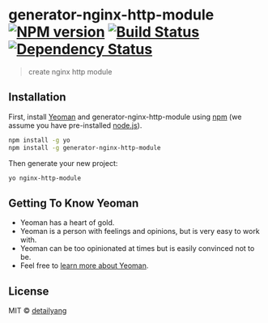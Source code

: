 # generator-nginx-http-module [![NPM version][npm-image]][npm-url] [![Build Status][travis-image]][travis-url] [![Dependency Status][daviddm-image]][daviddm-url]
> create nginx http module

## Installation

First, install [Yeoman](http://yeoman.io) and generator-nginx-http-module using [npm](https://www.npmjs.com/) (we assume you have pre-installed [node.js](https://nodejs.org/)).

```bash
npm install -g yo
npm install -g generator-nginx-http-module
```

Then generate your new project:

```bash
yo nginx-http-module
```

## Getting To Know Yeoman

 * Yeoman has a heart of gold.
 * Yeoman is a person with feelings and opinions, but is very easy to work with.
 * Yeoman can be too opinionated at times but is easily convinced not to be.
 * Feel free to [learn more about Yeoman](http://yeoman.io/).

## License

MIT © [detailyang](https://detailyang.github.io/)


[npm-image]: https://badge.fury.io/js/generator-nginx-http-module.svg
[npm-url]: https://npmjs.org/package/generator-nginx-http-module
[travis-image]: https://travis-ci.org/detailyang/generator-nginx-http-module.svg?branch=master
[travis-url]: https://travis-ci.org/detailyang/generator-nginx-http-module
[daviddm-image]: https://david-dm.org/detailyang/generator-nginx-http-module.svg?theme=shields.io
[daviddm-url]: https://david-dm.org/detailyang/generator-nginx-http-module
